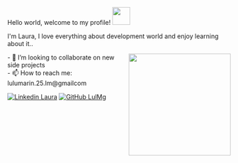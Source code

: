 Hello world, welcome to my profile! <img src="https://media.giphy.com/media/kFkDuCdGq5DJQQTL1X/giphy-downsized-large.gif" width= "40"/>

<p>I'm Laura, I love everything about development world and enjoy learning about it..</p>
<img align='right' src="https://media.giphy.com/media/iIqmM5tTjmpOB9mpbn/giphy.gif" width="230">
<p>
- 👯 I’m looking to collaborate on new side projects <br/>
- 📫 How to reach me: lulumarin.25.lm@gmailcom 
</p>

[![Linkedin Laura](https://img.shields.io/badge/laura-marin-garcia-0a2350231-blue?style=flat-square&logo=Linkedin&logoColor=white&link=https://www.linkedin.com/in/laura-marin-garcia-0a2350231/)](https://www.linkedin.com/in/laura-marin-garcia-0a2350231/)
[![GitHub LulMg](https://img.shields.io/github/followers/LulMg?label=follow&style=social)](https://github.com/LulMg)
